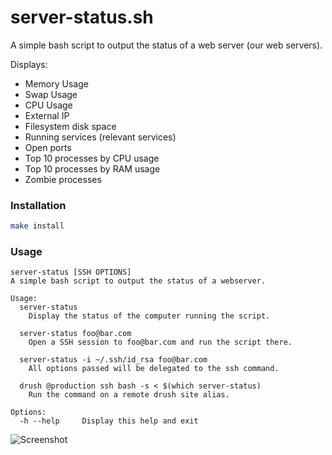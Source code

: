 server-status.sh
================
A simple bash script to output the status of a web server (our web servers).

Displays:
- Memory Usage
- Swap Usage
- CPU Usage
- External IP
- Filesystem disk space
- Running services (relevant services)
- Open ports
- Top 10 processes by CPU usage
- Top 10 processes by RAM usage
- Zombie processes

### Installation

```sh
make install
```

### Usage

```
server-status [SSH OPTIONS]
A simple bash script to output the status of a webserver.

Usage:
  server-status
    Display the status of the computer running the script.

  server-status foo@bar.com
    Open a SSH session to foo@bar.com and run the script there.

  server-status -i ~/.ssh/id_rsa foo@bar.com
    All options passed will be delegated to the ssh command.

  drush @production ssh bash -s < $(which server-status)
    Run the command on a remote drush site alias.

Options:
  -h --help     Display this help and exit
```

![Screenshot](http://i.imgur.com/IdK4HI3.png?1)
